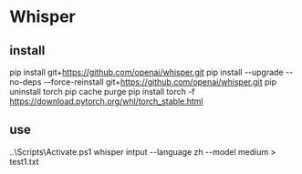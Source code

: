 # Whisper

## install

pip install git+https://github.com/openai/whisper.git 
pip install --upgrade --no-deps --force-reinstall git+https://github.com/openai/whisper.git
pip uninstall torch
pip cache purge
pip install torch -f https://download.pytorch.org/whl/torch_stable.html


## use
..\Scripts\Activate.ps1
whisper intput --language zh --model medium > test1.txt
